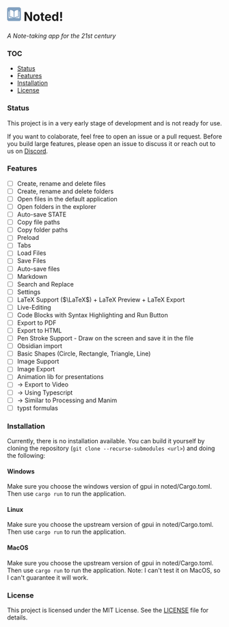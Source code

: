 # ![logo](media/32x32.png) Noted!

_A Note-taking app for the 21st century_

### TOC

- [Status](#status)
- [Features](#features)
- [Installation](#installation)
- [License](LICENSE)

### Status

This project is in a very early stage of development and is not ready for use.

If you want to colaborate, feel free to open an issue or a pull request. 
Before you build large features, please open an issue to discuss it or reach out
to us on [Discord](https://discord.gg/aF3J2X42cE).

### Features

- [ ] Create, rename and delete files
- [ ] Create, rename and delete folders
- [ ] Open files in the default application
- [ ] Open folders in the explorer
- [ ] Auto-save STATE
- [ ] Copy file paths
- [ ] Copy folder paths
- [ ] Preload
- [ ] Tabs
- [ ] Load Files
- [ ] Save Files
- [ ] Auto-save files
- [ ] Markdown
- [ ] Search and Replace
- [ ] Settings
- [ ] LaTeX Support ($\LaTeX$) + LaTeX Preview + LaTeX Export
- [ ] Live-Editing
- [ ] Code Blocks with Syntax Highlighting and Run Button
- [ ] Export to PDF
- [ ] Export to HTML
- [ ] Pen Stroke Support - Draw on the screen and save it in the file
- [ ] Obsidian import
- [ ] Basic Shapes (Circle, Rectangle, Triangle, Line)
- [ ] Image Support
- [ ] Image Export
- [ ] Animation lib for presentations
- [ ] -> Export to Video
- [ ] -> Using Typescript 
- [ ] -> Similar to Processing and Manim
- [ ] typst formulas

### Installation

Currently, there is no installation available. You can build it yourself by cloning the repository (`git clone --recurse-submodules <url>`) and doing the following:

#### Windows

Make sure you choose the windows version of gpui in noted/Cargo.toml. Then use `cargo run` to run the application.

#### Linux

Make sure you choose the upstream version of gpui in noted/Cargo.toml. Then use `cargo run` to run the application.

#### MacOS

Make sure you choose the upstream version of gpui in noted/Cargo.toml. Then use `cargo run` to run the application.
Note: I can't test it on MacOS, so I can't guarantee it will work.

### License

This project is licensed under the MIT License. See the [LICENSE](LICENSE) file for details.

